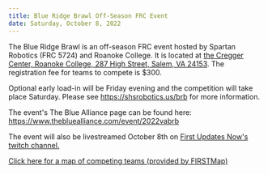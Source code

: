 ```yaml
---
title: Blue Ridge Brawl Off-Season FRC Event
date: Saturday, October 8, 2022
---
```


The Blue Ridge Brawl is an off-season FRC event hosted by Spartan Robotics (FRC 5724) and Roanoke College.
It is located at
<a class="link" href="https://goo.gl/maps/KM1eAnNmTxAHhDZ89" target="_blank">
  the Cregger Center, Roanoke College,
  287 High Street,
  Salem, VA 24153</a>.
The registration fee for teams to compete is $300.


Optional early load-in will be Friday evening and the competition will take place Saturday.
Please see
<a class="link breakall" target="_blank" href="https://shsrobotics.us/brb">
  https://shsrobotics.us/brb</a> for more information.


The event's The Blue Alliance page can be found here:
<a class="link breakall" target="_blank" href="https://www.thebluealliance.com/event/2022vabrb">
  https://www.thebluealliance.com/event/2022vabrb
</a>

The event will also be livestreamed October 8th on
<a class="link" href="https://www.twitch.tv/firstupdatesnow" target="_blank">
  First Updates Now's twitch channel.
</a>

<a class="link" target="_blank" href="https://firstmap.github.io/?filter=e-2022vabrb&lat=37.91477767775685&lng=-79.19831028162514&zoom=7">
  Click here for a map of competing teams (provided by FIRSTMap)
</a>
